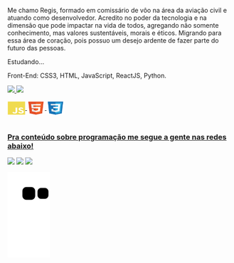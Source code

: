 Me chamo Regis, formado em comissário de vôo na área da aviação civil e atuando como desenvolvedor. Acredito no poder da tecnologia e na dimensão que pode impactar na vida de todos, agregando não somente conhecimento, mas valores sustentáveis, morais e éticos. Migrando para essa área de coração, pois possuo um desejo ardente de fazer parte do futuro das pessoas.

Estudando...

Front-End:
CSS3, HTML, JavaScript, ReactJS, Python.

<div>
  <a href="https://github.com/RegisAlencar">
  <img height="180em" src="https://github-readme-stats.vercel.app/api?username=RegisAlencar&show_icons=true&theme=tokyonight&include_all_commits=true&count_private=true"/>
  <img height="180em" src="https://github-readme-stats.vercel.app/api/top-langs/?username=RegisAlencar&layout=compact&langs_count=6&theme=tokyonight"/>
</div>
<div style="display: inline_block"><br>
  <img align="center" alt="Js" height="30" width="40" src="https://raw.githubusercontent.com/devicons/devicon/master/icons/javascript/javascript-plain.svg">
  <img align="center" alt="HTML" height="30" width="40" src="https://raw.githubusercontent.com/devicons/devicon/master/icons/html5/html5-original.svg">
  <img align="center" alt="CSS" height="30" width="40" src="https://raw.githubusercontent.com/devicons/devicon/master/icons/css3/css3-original.svg">
</div>
 
 <br>
 
  ### Pra conteúdo sobre programação me segue a gente nas redes abaixo!
 
<div> 
  <a href="https://instagram.com/alencaar93" target="_blank"><img src="https://img.shields.io/badge/-Instagram-%23E4405F?style=for-the-badge&logo=instagram&logoColor=white" target="_blank"></a>
  <a href = "mailto:regis.alencar.cunha@gmail.com"><img src="https://img.shields.io/badge/-Gmail-%23333?style=for-the-badge&logo=gmail&logoColor=white" target="_blank"></a>
  <a href="https://www.linkedin.com/in/alencarregis" target="_blank"><img src="https://img.shields.io/badge/-LinkedIn-%230077B5?style=for-the-badge&logo=linkedin&logoColor=white" target="_blank"></a> 
 
  ![Snake animation](https://github.com/RegisAlencar/RegisAlencar/blob/output/github-contribution-grid-snake.svg)

</div>
